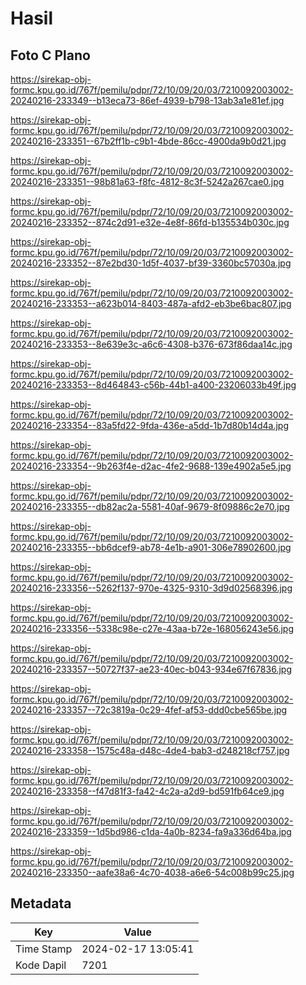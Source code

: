 # Hasil

## Foto C Plano

https://sirekap-obj-formc.kpu.go.id/767f/pemilu/pdpr/72/10/09/20/03/7210092003002-20240216-233349--b13eca73-86ef-4939-b798-13ab3a1e81ef.jpg

https://sirekap-obj-formc.kpu.go.id/767f/pemilu/pdpr/72/10/09/20/03/7210092003002-20240216-233351--67b2ff1b-c9b1-4bde-86cc-4900da9b0d21.jpg

https://sirekap-obj-formc.kpu.go.id/767f/pemilu/pdpr/72/10/09/20/03/7210092003002-20240216-233351--98b81a63-f8fc-4812-8c3f-5242a267cae0.jpg

https://sirekap-obj-formc.kpu.go.id/767f/pemilu/pdpr/72/10/09/20/03/7210092003002-20240216-233352--874c2d91-e32e-4e8f-86fd-b135534b030c.jpg

https://sirekap-obj-formc.kpu.go.id/767f/pemilu/pdpr/72/10/09/20/03/7210092003002-20240216-233352--87e2bd30-1d5f-4037-bf39-3360bc57030a.jpg

https://sirekap-obj-formc.kpu.go.id/767f/pemilu/pdpr/72/10/09/20/03/7210092003002-20240216-233353--a623b014-8403-487a-afd2-eb3be6bac807.jpg

https://sirekap-obj-formc.kpu.go.id/767f/pemilu/pdpr/72/10/09/20/03/7210092003002-20240216-233353--8e639e3c-a6c6-4308-b376-673f86daa14c.jpg

https://sirekap-obj-formc.kpu.go.id/767f/pemilu/pdpr/72/10/09/20/03/7210092003002-20240216-233353--8d464843-c56b-44b1-a400-23206033b49f.jpg

https://sirekap-obj-formc.kpu.go.id/767f/pemilu/pdpr/72/10/09/20/03/7210092003002-20240216-233354--83a5fd22-9fda-436e-a5dd-1b7d80b14d4a.jpg

https://sirekap-obj-formc.kpu.go.id/767f/pemilu/pdpr/72/10/09/20/03/7210092003002-20240216-233354--9b263f4e-d2ac-4fe2-9688-139e4902a5e5.jpg

https://sirekap-obj-formc.kpu.go.id/767f/pemilu/pdpr/72/10/09/20/03/7210092003002-20240216-233355--db82ac2a-5581-40af-9679-8f09886c2e70.jpg

https://sirekap-obj-formc.kpu.go.id/767f/pemilu/pdpr/72/10/09/20/03/7210092003002-20240216-233355--bb6dcef9-ab78-4e1b-a901-306e78902600.jpg

https://sirekap-obj-formc.kpu.go.id/767f/pemilu/pdpr/72/10/09/20/03/7210092003002-20240216-233356--5262f137-970e-4325-9310-3d9d02568396.jpg

https://sirekap-obj-formc.kpu.go.id/767f/pemilu/pdpr/72/10/09/20/03/7210092003002-20240216-233356--5338c98e-c27e-43aa-b72e-168056243e56.jpg

https://sirekap-obj-formc.kpu.go.id/767f/pemilu/pdpr/72/10/09/20/03/7210092003002-20240216-233357--50727f37-ae23-40ec-b043-934e67f67836.jpg

https://sirekap-obj-formc.kpu.go.id/767f/pemilu/pdpr/72/10/09/20/03/7210092003002-20240216-233357--72c3819a-0c29-4fef-af53-ddd0cbe565be.jpg

https://sirekap-obj-formc.kpu.go.id/767f/pemilu/pdpr/72/10/09/20/03/7210092003002-20240216-233358--1575c48a-d48c-4de4-bab3-d248218cf757.jpg

https://sirekap-obj-formc.kpu.go.id/767f/pemilu/pdpr/72/10/09/20/03/7210092003002-20240216-233358--f47d81f3-fa42-4c2a-a2d9-bd591fb64ce9.jpg

https://sirekap-obj-formc.kpu.go.id/767f/pemilu/pdpr/72/10/09/20/03/7210092003002-20240216-233359--1d5bd986-c1da-4a0b-8234-fa9a336d64ba.jpg

https://sirekap-obj-formc.kpu.go.id/767f/pemilu/pdpr/72/10/09/20/03/7210092003002-20240216-233350--aafe38a6-4c70-4038-a6e6-54c008b99c25.jpg


## Metadata

| Key        | Value               |
| ---------- | ------------------- |
| Time Stamp | 2024-02-17 13:05:41 |
| Kode Dapil | 7201                |



